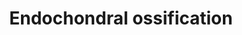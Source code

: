 ---
annotations:
- id: CL:0000092
  parent: animal cell
  type: Cell Type Ontology
  value: osteoclast
- id: CL:0000093
  type: Cell Type Ontology
  value: obsolete osteochondroclast
- id: PW:0000004
  parent: regulatory pathway
  type: Pathway Ontology
  value: regulatory pathway
- id: CL:0000138
  parent: animal cell
  type: Cell Type Ontology
  value: chondrocyte
authors:
- LarsEijssen
- AlexanderPico
- MaintBot
- Alla
- Khanspers
- Egonw
- Susan
- DeSl
- Eweitz
citedin:
- link: PMC9222608
- link: PMC7249325
description: Endochondral ossification is the process by which the embryonic cartilaginous
  model of most bones contributes to longitudinal growth and is gradually replaced
  by bone. During endochondral ossification, chondrocytes proliferate, undergo hypertrophy
  and die; the cartilage extracellular matrix they construct is then invaded by blood
  vessels, osteoclasts, bone marrow cells and osteoblasts, the last of which deposit
  bone on remnants of cartilage matrix. The sequential changes in chondrocyte behaviour
  are tightly regulated by both systemic factors and locally secreted factors, which
  act on receptors to effect intracellular signalling and activation of chondrocyte-selective
  transcription factors. Systemic factors that regulate the behaviour of chondrocytes
  in growth cartilage include growth hormone and thyroid hormone, and the local secreted
  factors include Indian hedgehog, parathyroid hormone-related peptide, fibroblast
  growth factors and components of the cartilage extracellular matrix. Transcription
  factors that play critical roles in regulation of chondrocyte gene expression under
  the control of these extracellular factors include Runx2, Sox9 and MEF2C. The invasion
  of cartilage matrix by the ossification front is dependent on its resorption by
  members of the matrix metalloproteinase family, as well as the presence of blood
  vessels and bone-resorbing osteoclast (Mackie et al.)  Thyroid hormone and especially
  triiodothyronine induce morphological hypertrophy of chondrocytes, through binding
  to thyroid hormone receptors. Further, triiodothyronine increases the total collagen
  production in chondrocytes, as also terminal differentiation, but triiodothyronine
  also induces cell death through non-apoptotic modes of physiological death. Triiodothyronine
  acts by altering intracellular gene expression after receptor binding, and is crucial
  for growth, as receptor deficiencies lead to dwarfism and growth retardation. Thyroid
  hormone inhibits the PTHR1 gene, which encodes for a g-protein coupled receptor
  for parathyroid hormone (PTH) and PTH-like hormones. PTH receptors activate adenylyl
  cyclase and a phosphatidylinositol-calcium second messenger system. They control
  the levels of calcium in the blood and thus, ossification as they inhibit hypertrophy
  upon activation (Mackie, Randau, https://rarediseases.org/rare-diseases/jansen-type-metaphyseal-chondrodysplasia/
  ). Oxygen acts upon RUNX2 and HDAC4 in the ossification process. HDAC4 is a class
  II histone deacetylase/acuc/apha family gene, and if tethered to a promoter, it
  represses transcription (https://www.ncbi.nlm.nih.gov/gene/9759). Via this mechanism,
  HDAC4 represses RUNX2 in the ossification process. RUNX2 is a member of the RUNX
  family of transcription factors, encoding a nuclear protein with an RUND DNA-binding
  domain. It induces osteoblastic differentiation and skeletal morphogenesis, as it
  acts upon the DNA and regulatory factors (https://www.ncbi.nlm.nih.gov/gene/860).
  Thus, RUNX2 acts directly upon chondrocytical hypertrophy.  Cyclic adenosine monophosphate
  (cAMP) act upon protein kinase A (PKA), which phosphorylates proteins if activated.
  In this case it leads to the inhibition of Sox9 (https://www.nature.com/articles/nm.3314).
  Sox9 induces cell proliferation and inhibits hypertrophy and is regulating the transcription
  of the anti-mÃ¼llerian hormone.  Proteins on this pathway have targeted assays available
  via the [https://assays.cancer.gov/available_assays?wp_id=WP474 CPTAC Assay Portal]
last-edited: 2021-05-17
ndex: c6b87d5e-8b61-11eb-9e72-0ac135e8bacf
organisms:
- Homo sapiens
redirect_from:
- /index.php/Pathway:WP474
- /instance/WP474
revision: null
schema-jsonld:
- '@context': https://schema.org/
  '@id': https://wikipathways.github.io/pathways/WP474.html
  '@type': Dataset
  creator:
    '@type': Organization
    name: WikiPathways
  description: Endochondral ossification is the process by which the embryonic cartilaginous
    model of most bones contributes to longitudinal growth and is gradually replaced
    by bone. During endochondral ossification, chondrocytes proliferate, undergo hypertrophy
    and die; the cartilage extracellular matrix they construct is then invaded by
    blood vessels, osteoclasts, bone marrow cells and osteoblasts, the last of which
    deposit bone on remnants of cartilage matrix. The sequential changes in chondrocyte
    behaviour are tightly regulated by both systemic factors and locally secreted
    factors, which act on receptors to effect intracellular signalling and activation
    of chondrocyte-selective transcription factors. Systemic factors that regulate
    the behaviour of chondrocytes in growth cartilage include growth hormone and thyroid
    hormone, and the local secreted factors include Indian hedgehog, parathyroid hormone-related
    peptide, fibroblast growth factors and components of the cartilage extracellular
    matrix. Transcription factors that play critical roles in regulation of chondrocyte
    gene expression under the control of these extracellular factors include Runx2,
    Sox9 and MEF2C. The invasion of cartilage matrix by the ossification front is
    dependent on its resorption by members of the matrix metalloproteinase family,
    as well as the presence of blood vessels and bone-resorbing osteoclast (Mackie
    et al.)  Thyroid hormone and especially triiodothyronine induce morphological
    hypertrophy of chondrocytes, through binding to thyroid hormone receptors. Further,
    triiodothyronine increases the total collagen production in chondrocytes, as also
    terminal differentiation, but triiodothyronine also induces cell death through
    non-apoptotic modes of physiological death. Triiodothyronine acts by altering
    intracellular gene expression after receptor binding, and is crucial for growth,
    as receptor deficiencies lead to dwarfism and growth retardation. Thyroid hormone
    inhibits the PTHR1 gene, which encodes for a g-protein coupled receptor for parathyroid
    hormone (PTH) and PTH-like hormones. PTH receptors activate adenylyl cyclase and
    a phosphatidylinositol-calcium second messenger system. They control the levels
    of calcium in the blood and thus, ossification as they inhibit hypertrophy upon
    activation (Mackie, Randau, https://rarediseases.org/rare-diseases/jansen-type-metaphyseal-chondrodysplasia/
    ). Oxygen acts upon RUNX2 and HDAC4 in the ossification process. HDAC4 is a class
    II histone deacetylase/acuc/apha family gene, and if tethered to a promoter, it
    represses transcription (https://www.ncbi.nlm.nih.gov/gene/9759). Via this mechanism,
    HDAC4 represses RUNX2 in the ossification process. RUNX2 is a member of the RUNX
    family of transcription factors, encoding a nuclear protein with an RUND DNA-binding
    domain. It induces osteoblastic differentiation and skeletal morphogenesis, as
    it acts upon the DNA and regulatory factors (https://www.ncbi.nlm.nih.gov/gene/860).
    Thus, RUNX2 acts directly upon chondrocytical hypertrophy.  Cyclic adenosine monophosphate
    (cAMP) act upon protein kinase A (PKA), which phosphorylates proteins if activated.
    In this case it leads to the inhibition of Sox9 (https://www.nature.com/articles/nm.3314).
    Sox9 induces cell proliferation and inhibits hypertrophy and is regulating the
    transcription of the anti-mÃ¼llerian hormone.  Proteins on this pathway have targeted
    assays available via the [https://assays.cancer.gov/available_assays?wp_id=WP474
    CPTAC Assay Portal]
  keywords:
  - ADAMTS1
  - ADAMTS4
  - ADAMTS5
  - AKP2
  - AKT
  - Adseverin
  - Aggrecan
  - BMP6
  - BMP7
  - BMPR1A
  - Bapx1
  - C4ST1
  - CAB39
  - CALM1
  - CDKN1C
  - COL10A1
  - COL2A1
  - Carminerin
  - Cathepsin L2
  - DDR2
  - FGF18
  - FGF2
  - FGFR1
  - FGFR3
  - FrzB-1
  - GH receptor
  - GLI3
  - Growth hormone
  - HDAC4
  - HMGCS1
  - IGF1
  - IGF1R
  - IGF2
  - IHH
  - KIF3A
  - MEF2C
  - MGP
  - MMP13
  - MMP9
  - NPP1
  - Osteopontin
  - Oxygen
  - PKA
  - PLAT
  - PLAU
  - PTCH
  - PTCH1
  - PTH
  - PTHR1
  - PTHrP
  - RUNX2
  - RUNX3
  - SERPINH1
  - SLC38A2
  - SOX5
  - SOX6
  - STAT1
  - STAT5
  - Sox9
  - TG737
  - TGFB1
  - TGFB2
  - TGFBI
  - THRA
  - TIMP3
  - TNAP
  - Thyroid hormone
  - Triiodothyronine
  - VEGFA
  - cAMP
  license: CC0
  name: Endochondral ossification
seo: CreativeWork
title: Endochondral ossification
wpid: WP474
---